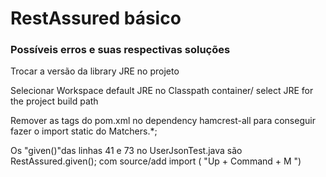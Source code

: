 # RestAssured básico #


### Possíveis erros e suas respectivas soluções ###

Trocar a versão da library JRE no projeto

Selecionar Workspace default JRE no Classpath container/ select JRE for the project build path


Remover as tags <scope></scope> do pom.xml no dependency hamcrest-all para conseguir fazer o import static do Matchers.*;


Os "given()"das linhas 41 e 73 no UserJsonTest.java são RestAssured.given(); com source/add import ( "Up + Command + M ") 
